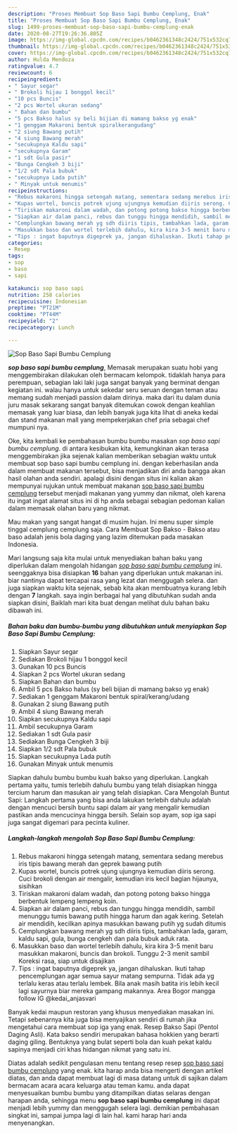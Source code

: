 ```yaml
---
description: "Proses Membuat Sop Baso Sapi Bumbu Cemplung, Enak"
title: "Proses Membuat Sop Baso Sapi Bumbu Cemplung, Enak"
slug: 1499-proses-membuat-sop-baso-sapi-bumbu-cemplung-enak
date: 2020-08-27T19:26:36.805Z
image: https://img-global.cpcdn.com/recipes/b0462361348c2424/751x532cq70/sop-baso-sapi-bumbu-cemplung-foto-resep-utama.jpg
thumbnail: https://img-global.cpcdn.com/recipes/b0462361348c2424/751x532cq70/sop-baso-sapi-bumbu-cemplung-foto-resep-utama.jpg
cover: https://img-global.cpcdn.com/recipes/b0462361348c2424/751x532cq70/sop-baso-sapi-bumbu-cemplung-foto-resep-utama.jpg
author: Hulda Mendoza
ratingvalue: 4.7
reviewcount: 6
recipeingredient:
- " Sayur segar"
- " Brokoli hijau 1 bonggol kecil"
- "10 pcs Buncis"
- "2 pcs Wortel ukuran sedang"
- " Bahan dan bumbu"
- "5 pcs Bakso halus sy beli bijian di mamang bakso yg enak"
- "1 genggam Makaroni bentuk spiralkerangudang"
- "2 siung Bawang putih"
- "4 siung Bawang merah"
- "secukupnya Kaldu sapi"
- "secukupnya Garam"
- "1 sdt Gula pasir"
- "Bunga Cengkeh 3 biji"
- "1/2 sdt Pala bubuk"
- "secukupnya Lada putih"
- " Minyak untuk menumis"
recipeinstructions:
- "Rebus makaroni hingga setengah matang, sementara sedang merebus iris tipis bawang merah dan geprek bawang putih"
- "Kupas wortel, buncis potrek ujung ujungnya kemudian diiris serong. Cuci brokoli dengan air mengalir, kemudian iris kecil bagian hijaunya, sisihkan"
- "Tiriskan makaroni dalam wadah, dan potong potong bakso hingga berbentuk lempeng lempeng koin."
- "Siapkan air dalam panci, rebus dan tunggu hingga mendidih, sambil menunggu tumis bawang putih hingga harum dan agak kering. Setelah air mendidih, kecilkan apinya masukkan bawang putih yg sudah ditumis"
- "Cemplungkan bawang merah yg sdh diiris tipis, tambahkan lada, garam, kaldu sapi, gula, bunga cengkeh dan pala bubuk aduk rata."
- "Masukkan baso dan wortel terlebih dahulu, kira kira 3-5 menit baru masukkan makaroni, buncis dan brokoli. Tunggu 2-3 menit sambil Koreksi rasa, siap untuk disajikan"
- "Tips : ingat baputnya digeprek ya, jangan dihaluskan. Ikuti tahap pencemplungan agar semua sayur matang sempurna. Tidak ada yg terlalu keras atau terlalu lembek. Bila anak masih batita iris lebih kecil lagi sayurnya biar mereka gampang makannya. Area Bogor mangga follow IG @kedai_anjasvari"
categories:
- Resep
tags:
- sop
- baso
- sapi

katakunci: sop baso sapi 
nutrition: 258 calories
recipecuisine: Indonesian
preptime: "PT21M"
cooktime: "PT44M"
recipeyield: "2"
recipecategory: Lunch

---
```



![Sop Baso Sapi Bumbu Cemplung](https://img-global.cpcdn.com/recipes/b0462361348c2424/751x532cq70/sop-baso-sapi-bumbu-cemplung-foto-resep-utama.jpg)

<b><i>sop baso sapi bumbu cemplung</i></b>, Memasak merupakan suatu hobi yang menggembirakan dilakukan oleh bermacam kelompok. tidaklah hanya para perempuan, sebagian laki laki juga sangat banyak yang berminat dengan kegiatan ini. walau hanya untuk sekedar seru seruan dengan teman atau memang sudah menjadi passion dalam dirinya. maka dari itu dalam dunia juru masak sekarang sangat banyak ditemukan cowok dengan keahlian memasak yang luar biasa, dan lebih banyak juga kita lihat di aneka kedai dan stand makanan mall yang mempekerjakan chef pria sebagai chef mumpuni nya.

Oke, kita kembali ke pembahasan bumbu bumbu masakan <i>sop baso sapi bumbu cemplung</i>. di antara kesibukan kita, kemungkinan akan terasa menggembirakan jika sejenak kalian memberikan sebagian waktu untuk membuat sop baso sapi bumbu cemplung ini. dengan keberhasilan anda dalam membuat makanan tersebut, bisa menjadikan diri anda bangga akan hasil olahan anda sendiri. apalagi disini dengan situs ini kalian akan mempunyai rujukan untuk membuat makanan <u>sop baso sapi bumbu cemplung</u> tersebut menjadi makanan yang yummy dan nikmat, oleh karena itu ingat ingat alamat situs ini di hp anda sebagai sebagian pedoman kalian dalam memasak olahan baru yang nikmat.

Mau makan yang sangat hangat di musim hujan. Ini menu super simple tinggal cemplung cemplung saja. Cara Membuat Sop Bakso - Bakso atau baso adalah jenis bola daging yang lazim ditemukan pada masakan Indonesia.


Mari langsung saja kita mulai untuk menyediakan bahan baku yang diperlukan dalam mengolah hidangan <u><i>sop baso sapi bumbu cemplung</i></u> ini. seenggaknya bisa disiapkan <b>16</b> bahan yang diperlukan untuk makanan ini. biar nantinya dapat tercapai rasa yang lezat dan menggugah selera. dan juga siapkan waktu kita sejenak, sebab kita akan membuatnya kurang lebih dengan <b>7</b> langkah. saya ingin berbagai hal yang dibutuhkan sudah anda siapkan disini, Baiklah mari kita buat dengan melihat dulu bahan baku dibawah ini.

<!--inarticleads1-->

##### Bahan baku dan bumbu-bumbu yang dibutuhkan untuk menyiapkan Sop Baso Sapi Bumbu Cemplung:

1. Siapkan  Sayur segar
1. Sediakan  Brokoli hijau 1 bonggol kecil
1. Gunakan 10 pcs Buncis
1. Siapkan 2 pcs Wortel ukuran sedang
1. Siapkan  Bahan dan bumbu
1. Ambil 5 pcs Bakso halus (sy beli bijian di mamang bakso yg enak)
1. Sediakan 1 genggam Makaroni bentuk spiral/kerang/udang
1. Gunakan 2 siung Bawang putih
1. Ambil 4 siung Bawang merah
1. Siapkan secukupnya Kaldu sapi
1. Ambil secukupnya Garam
1. Sediakan 1 sdt Gula pasir
1. Sediakan Bunga Cengkeh 3 biji
1. Siapkan 1/2 sdt Pala bubuk
1. Siapkan secukupnya Lada putih
1. Gunakan  Minyak untuk menumis


Siapkan dahulu bumbu bumbu kuah bakso yang diperlukan. Langkah pertama yaitu, tumis terlebih dahulu bumbu yang telah disiapkan hingga tercium harum dan masukan air yang telah disiapkan. Cara Mengolah Buntut Sapi: Langkah pertama yang bisa anda lakukan terlebih dahulu adalah dengan mencuci bersih buntu sapi dalam air yang mengalir kemudian pastikan anda mencucinya hingga bersih. Selain sop ayam, sop iga sapi juga sangat digemari para pecinta kuliner. 

<!--inarticleads2-->

##### Langkah-langkah mengolah Sop Baso Sapi Bumbu Cemplung:

1. Rebus makaroni hingga setengah matang, sementara sedang merebus iris tipis bawang merah dan geprek bawang putih
1. Kupas wortel, buncis potrek ujung ujungnya kemudian diiris serong. Cuci brokoli dengan air mengalir, kemudian iris kecil bagian hijaunya, sisihkan
1. Tiriskan makaroni dalam wadah, dan potong potong bakso hingga berbentuk lempeng lempeng koin.
1. Siapkan air dalam panci, rebus dan tunggu hingga mendidih, sambil menunggu tumis bawang putih hingga harum dan agak kering. Setelah air mendidih, kecilkan apinya masukkan bawang putih yg sudah ditumis
1. Cemplungkan bawang merah yg sdh diiris tipis, tambahkan lada, garam, kaldu sapi, gula, bunga cengkeh dan pala bubuk aduk rata.
1. Masukkan baso dan wortel terlebih dahulu, kira kira 3-5 menit baru masukkan makaroni, buncis dan brokoli. Tunggu 2-3 menit sambil Koreksi rasa, siap untuk disajikan
1. Tips : ingat baputnya digeprek ya, jangan dihaluskan. Ikuti tahap pencemplungan agar semua sayur matang sempurna. Tidak ada yg terlalu keras atau terlalu lembek. Bila anak masih batita iris lebih kecil lagi sayurnya biar mereka gampang makannya. Area Bogor mangga follow IG @kedai_anjasvari


Banyak kedai maupun restoran yang khusus menyediakan masakan ini. Tetapi sebenarnya kita juga bisa menyajikan sendiri di rumah jika mengetahui cara membuat sop iga yang enak. Resep Bakso Sapi (Pentol Daging Asli). Kata bakso sendiri merupakan bahasa hokkien yang berarti daging giling. Bentuknya yang bulat seperti bola dan kuah pekat kaldu sapinya menjadi ciri khas hidangan nikmat yang satu ini. 

Diatas adalah sedikit pengulasan menu tentang resep resep <u>sop baso sapi bumbu cemplung</u> yang enak. kita harap anda bisa mengerti dengan artikel diatas, dan anda dapat membuat lagi di masa datang untuk di sajikan dalam bermacam acara acara keluarga atau teman kamu. anda dapat menyesuaikan bumbu bumbu yang ditampilkan diatas selaras dengan harapan anda, sehingga menu <b>sop baso sapi bumbu cemplung</b> ini dapat menjadi lebih yummy dan menggugah selera lagi. demikian pembahasan singkat ini, sampai jumpa lagi di lain hal. kami harap hari anda menyenangkan.
